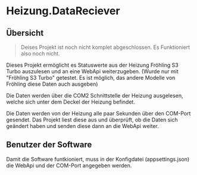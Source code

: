 # Heizung.DataReciever

## Übersicht

> Deises Projekt ist noch nicht komplet abgeschlossen. Es Funktioniert also noch nicht.

Dieses Projekt ermöglicht es Statuswerte aus der Heizung Fröhling S3 Turbo auszulesen und an eine WebApi weiterzugeben. (Wurde nur mit "Fröhling S3 Turbo" getestet. Es ist möglich, das andere Modelle von Fröhling diese Daten auch ausgeben)

Die Daten werden über die COM2 Schnittstelle der Heizung ausgelesen, welche sich unter dem Deckel der Heizung befindet.

Die Daten werden von der Heizung alle paar Sekunden über den COM-Port gesendet. Das Projekt liest diese aus und überprüft, ob die Daten sich geändert haben und senden diese dann an die WebApi weiter.

## Benutzer der Software

Damit die Software funtkioniert, muss in der Konfigdatei (appsettings.json) die WebApi und der COM-Port angegeben werden.